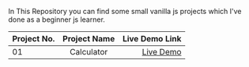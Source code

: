 In This Repository you can find some small vanilla js projects which I've done as a beginner js learner.


| Project No.| Project Name | Live Demo Link |
| :---         |     :---:      |          ---: |
| 01     |        Calculator     | [Live Demo](https://rifatibn-calculator.netlify.app/)   |

